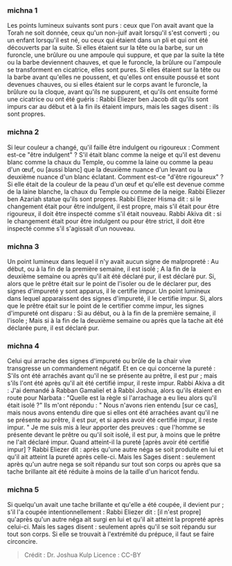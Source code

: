 
### michna 1
Les points lumineux suivants sont purs : ceux que l'on avait avant que la Torah ne soit donnée, ceux qu'un non-juif avait lorsqu'il s'est converti ; ou un enfant lorsqu'il est né, ou ceux qui étaient dans un pli et qui ont été découverts par la suite. Si elles étaient sur la tête ou la barbe, sur un furoncle, une brûlure ou une ampoule qui suppure, et que par la suite la tête ou la barbe deviennent chauves, et que le furoncle, la brûlure ou l'ampoule se transforment en cicatrice, elles sont pures. Si elles étaient sur la tête ou la barbe avant qu'elles ne poussent, et qu'elles ont ensuite poussé et sont devenues chauves, ou si elles étaient sur le corps avant le furoncle, la brûlure ou la cloque, avant qu'ils ne suppurent, et qu'ils ont ensuite formé une cicatrice ou ont été guéris : Rabbi Eliezer ben Jacob dit qu'ils sont impurs car au début et à la fin ils étaient impurs, mais les sages disent : ils sont propres.

### michna 2
Si leur couleur a changé, qu'il faille être indulgent ou rigoureux : Comment est-ce "être indulgent" ? S'il était blanc comme la neige et qu'il est devenu blanc comme la chaux du Temple, ou comme la laine ou comme la peau d'un œuf, ou [aussi blanc] que la deuxième nuance d'un levant ou la deuxième nuance d'un blanc éclatant. Comment est-ce "d'être rigoureux" ? Si elle était de la couleur de la peau d'un œuf et qu'elle est devenue comme de la laine blanche, la chaux du Temple ou comme de la neige. Rabbi Eliezer ben Azariah statue qu'ils sont propres. Rabbi Eliezer Hisma dit : si le changement était pour être indulgent, il est propre, mais s'il était pour être rigoureux, il doit être inspecté comme s'il était nouveau. Rabbi Akiva dit : si le changement était pour être indulgent ou pour être strict, il doit être inspecté comme s'il s'agissait d'un nouveau.

### michna 3
Un point lumineux dans lequel il n'y avait aucun signe de malpropreté : Au début, ou à la fin de la première semaine, il est isolé ; A la fin de la deuxième semaine ou après qu'il ait été déclaré pur, il est déclaré pur. Si, alors que le prêtre était sur le point de l'isoler ou de le déclarer pur, des signes d'impureté y sont apparus, il le certifie impur. Un point lumineux dans lequel apparaissent des signes d'impureté, il le certifie impur. Si, alors que le prêtre était sur le point de le certifier comme impur, les signes d'impureté ont disparu : Si au début, ou à la fin de la première semaine, il l'isole ; Mais si à la fin de la deuxième semaine ou après que la tache ait été déclarée pure, il est déclaré pur.

### michna 4
Celui qui arrache des signes d'impureté ou brûle de la chair vive transgresse un commandement négatif. Et en ce qui concerne la pureté : S'ils ont été arrachés avant qu'il ne se présente au prêtre, il est pur ; mais s'ils l'ont été après qu'il ait été certifié impur, il reste impur. Rabbi Akiva a dit : J'ai demandé à Rabban Gamaliel et à Rabbi Joshua, alors qu'ils étaient en route pour Narbata : "Quelle est la règle si l'arrachage a eu lieu alors qu'il était isolé ?" Ils m'ont répondu : " Nous n'avons rien entendu [sur ce cas], mais nous avons entendu dire que si elles ont été arrachées avant qu'il ne se présente au prêtre, il est pur, et si après avoir été certifié impur, il reste impur. " Je me suis mis à leur apporter des preuves : que l'homme se présente devant le prêtre ou qu'il soit isolé, il est pur, à moins que le prêtre ne l'ait déclaré impur. Quand atteint-il la pureté [après avoir été certifié impur] ? Rabbi Eliezer dit : après qu'une autre néga se soit produite en lui et qu'il ait atteint la pureté après celle-ci. Mais les Sages disent : seulement après qu'un autre nega se soit répandu sur tout son corps ou après que sa tache brillante ait été réduite à moins de la taille d'un haricot fendu.

### michna 5
Si quelqu'un avait une tache brillante et qu'elle a été coupée, il devient pur ; s'il l'a coupée intentionnellement : Rabbi Eliezer dit : [il n'est propre] qu'après qu'un autre néga ait surgi en lui et qu'il ait atteint la propreté après celui-ci. Mais les sages disent : seulement après qu'il se soit répandu sur tout son corps. Si elle se trouvait à l'extrémité du prépuce, il faut se faire circoncire.

>Crédit : Dr. Joshua Kulp
>Licence : CC-BY